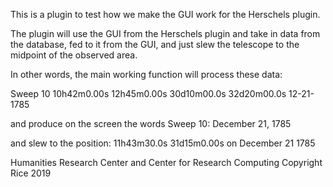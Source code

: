 This is a plugin to test how we make the GUI work for the Herschels plugin.

The plugin will use the GUI from the Herschels plugin and take in data from the 
database, fed to it from the GUI, and just slew the telescope to the midpoint
of the observed area. 

In other words, the main working function will process these data:

Sweep 10	10h42m0.00s	12h45m0.00s	30d10m00.0s	32d20m00.0s	12-21-1785

and produce on the screen the words Sweep 10: December 21, 1785

and slew to the position: 11h43m30.0s	31d15m0.00s
on December 21 1785


Humanities Research Center and Center for Research Computing
Copyright Rice 2019
